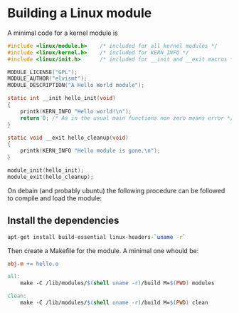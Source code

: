 # Building a Linux module

A minimal code for a kernel module is

```c
#include <linux/module.h>    /* included for all kernel modules */
#include <linux/kernel.h>    /* included for KERN_INFO */
#include <linux/init.h>      /* included for __init and __exit macros */

MODULE_LICENSE("GPL");
MODULE_AUTHOR("elvismt");
MODULE_DESCRIPTION("A Hello World module");

static int __init hello_init(void)
{
    printk(KERN_INFO "Hello world!\n");
    return 0; /* As in the usual main functions non zero means error */
}

static void __exit hello_cleanup(void)
{
    printk(KERN_INFO "Hello module is gone.\n");
}

module_init(hello_init);
module_exit(hello_cleanup);
```

On debain (and probably ubuntu) the following procedure can be followed to compile and load the module:

## Install the dependencies

```bash
apt-get install build-essential linux-headers-`uname -r`
```

Then create a Makefile for the module. A minimal one whould be:

```makefile
obj-m += hello.o

all:
    make -C /lib/modules/$(shell uname -r)/build M=$(PWD) modules

clean:
    make -C /lib/modules/$(shell uname -r)/build M=$(PWD) clean
```
